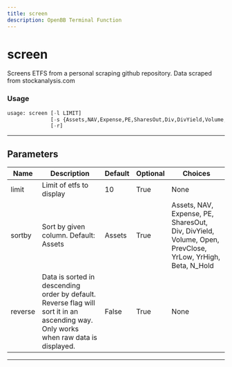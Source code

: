 ```yaml
---
title: screen
description: OpenBB Terminal Function
---
```


# screen

Screens ETFS from a personal scraping github repository. Data scraped from stockanalysis.com

### Usage

```python
usage: screen [-l LIMIT]
              [-s {Assets,NAV,Expense,PE,SharesOut,Div,DivYield,Volume,Open,PrevClose,YrLow,YrHigh,Beta,N_Hold}]
              [-r]
```

---

## Parameters

| Name | Description | Default | Optional | Choices |
| ---- | ----------- | ------- | -------- | ------- |
| limit | Limit of etfs to display | 10 | True | None |
| sortby | Sort by given column. Default: Assets | Assets | True | Assets, NAV, Expense, PE, SharesOut, Div, DivYield, Volume, Open, PrevClose, YrLow, YrHigh, Beta, N_Hold |
| reverse | Data is sorted in descending order by default. Reverse flag will sort it in an ascending way. Only works when raw data is displayed. | False | True | None |

---
